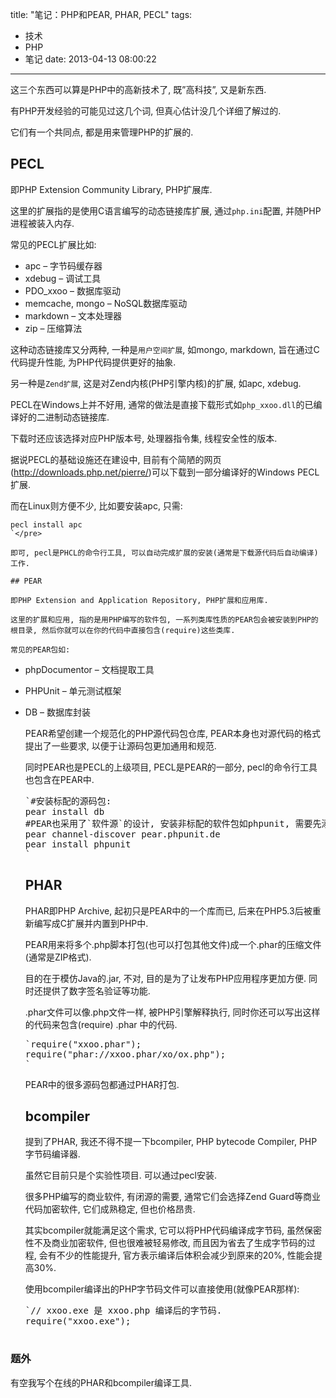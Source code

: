 title: "笔记：PHP和PEAR, PHAR, PECL"
tags:
  - 技术
  - PHP
  - 笔记
date: 2013-04-13 08:00:22
---

这三个东西可以算是PHP中的高新技术了, 既&#8221;高科技&#8221;, 又是新东西.

有PHP开发经验的可能见过这几个词, 但真心估计没几个详细了解过的.

它们有一个共同点, 都是用来管理PHP的扩展的.

## PECL

即PHP Extension Community Library, PHP扩展库.

这里的扩展指的是使用C语言编写的动态链接库扩展, 通过`php.ini`配置, 并随PHP进程被装入内存.

常见的PECL扩展比如:

*   apc &#8211; 字节码缓存器
*   xdebug &#8211; 调试工具
*   PDO_xxoo &#8211; 数据库驱动
*   memcache, mongo &#8211; NoSQL数据库驱动
*   markdown &#8211; 文本处理器
*   zip &#8211; 压缩算法

这种动态链接库又分两种, 一种是`用户空间扩展`, 如mongo, markdown, 旨在通过C代码提升性能, 为PHP代码提供更好的抽象.

另一种是`Zend扩展`, 这是对Zend内核(PHP引擎内核)的扩展, 如apc, xdebug.

PECL在Windows上并不好用, 通常的做法是直接下载形式如`php_xxoo.dll`的已编译好的二进制动态链接库.

下载时还应该选择对应PHP版本号, 处理器指令集, 线程安全性的版本.

据说PECL的基础设施还在建设中, 目前有个简陋的网页(http://downloads.php.net/pierre/)可以下载到一部分编译好的Windows PECL扩展.

而在Linux则方便不少, 比如要安装apc, 只需:

    pecl install apc
    `</pre>

    即可, pecl是PHCL的命令行工具, 可以自动完成扩展的安装(通常是下载源代码后自动编译)工作.

    ## PEAR

    即PHP Extension and Application Repository, PHP扩展和应用库.

    这里的扩展和应用, 指的是用PHP编写的软件包, 一系列类库性质的PEAR包会被安装到PHP的根目录, 然后你就可以在你的代码中直接包含(require)这些类库.

    常见的PEAR包如:

*   phpDocumentor &#8211; 文档提取工具
*   PHPUnit &#8211; 单元测试框架
*   DB &#8211; 数据库封装

    PEAR希望创建一个规范化的PHP源代码包仓库, PEAR本身也对源代码的格式提出了一些要求, 以便于让源码包更加通用和规范.

    同时PEAR也是PECL的上级项目, PECL是PEAR的一部分, pecl的命令行工具也包含在PEAR中.

    <pre>`#安装标配的源码包:
    pear install db
    #PEAR也采用了`软件源`的设计, 安装非标配的软件包如phpunit, 需要先添加频道(软件源)
    pear channel-discover pear.phpunit.de
    pear install phpunit
    `</pre>

    ## PHAR

    PHAR即PHP Archive, 起初只是PEAR中的一个库而已, 后来在PHP5.3后被重新编写成C扩展并内置到PHP中.

    PEAR用来将多个.php脚本打包(也可以打包其他文件)成一个.phar的压缩文件(通常是ZIP格式).

    目的在于模仿Java的.jar, 不对, 目的是为了让发布PHP应用程序更加方便. 同时还提供了数字签名验证等功能.

    .phar文件可以像.php文件一样, 被PHP引擎解释执行, 同时你还可以写出这样的代码来包含(require) .phar 中的代码.

    <pre>`require("xxoo.phar");
    require("phar://xxoo.phar/xo/ox.php");
    `</pre>

    PEAR中的很多源码包都通过PHAR打包.

    ## bcompiler

    提到了PHAR, 我还不得不提一下bcompiler, PHP bytecode Compiler, PHP字节码编译器.

    虽然它目前只是个实验性项目. 可以通过pecl安装.

    很多PHP编写的商业软件, 有闭源的需要, 通常它们会选择Zend Guard等商业代码加密软件, 它们成熟稳定, 但也价格昂贵.

    其实bcompiler就能满足这个需求, 它可以将PHP代码编译成字节码, 虽然保密性不及商业加密软件, 但也很难被轻易修改, 而且因为省去了生成字节码的过程, 会有不少的性能提升, 官方表示编译后体积会减少到原来的20%, 性能会提高30%.

    使用bcompiler编译出的PHP字节码文件可以直接使用(就像PEAR那样):

    <pre>`// xxoo.exe 是 xxoo.php 编译后的字节码.
    require("xxoo.exe");

### 题外

有空我写个在线的PHAR和bcompiler编译工具.